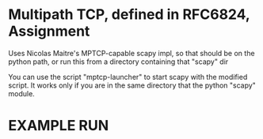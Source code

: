 # Multipath TCP, defined in RFC6824, Assignment


Uses Nicolas Maitre's MPTCP-capable scapy impl, so that should be
on the python path, or run this from a directory containing that "scapy" dir

You can use the script "mptcp-launcher" to start scapy with the modified script. It
works only if you are in the same directory that the python "scapy" module.

EXAMPLE RUN
===========
